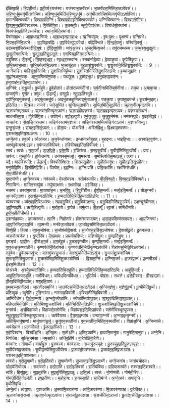 

  
ईळि॑ष्वा॒हि। हिप्र॑ती॒व्यं॑। प्र॒ती॒व्यं॑१॒॑यज॑स्व। यज॑स्वजा॒तवे॑दसं। जा॒तवे॑दस॒मिति॑जा॒तऽवे॑दसं।। च॒रि॒ष्णुधू॑म॒मगृ॑भीतशोचिषं। च॒रि॒ष्णुधू॑म॒मिति॑च॒रि॒ष्णुऽधू॑मं। अगृ॑भीतशोचिष॒मित्यगृ॑भीतऽशोचिषं।।  
दा॒मानं॑विश्वचर्षणॆ। वि॒श्व॒च॒र्ष॒णॆ॒ग्निं। वि॒श्व॒च॒र्ष॒ण॒इति॑विश्वऽचर्षणे। अ॒ग्निंवि॑श्वमन:। वि॒श्व॒म॒नो॒गि॒रा। वि॒श्व॒म॒न॒इति॑विश्वऽमन:। गि॒रेति॑गि॒रा।। उ॒तस्तु॑षे। स्तु॒षे॒विष्प॑र्धस:। विष्प॑र्धसो॒रथा॑नां। विस्प॑र्धस॒इतिविऽस्प॑र्धस:। रथा॑ना॒मिति॒रथा॑नां।।  
येषा॑माबा॒ध:। आ॒बा॒धऋ॒ग्मिय॑:। आ॒बा॒धइत्या॒ऽबा॒ध:। ऋ॒ग्मिय॑इ॒ष:। इ॒ष:पृ॒क्ष:। पृ॒क्षश्च॑। च॒निग्रभे॑। नि॒ग्रभ॒इति॑नि॒ऽग्रभे॑।। उ॒प॒विदा॒वह्नि॑:। उ॒प॒विदेत्यु॑प॒ऽविदा॑। वह्नि॑र्विन्दते। वि॒न्द॒ते॒वसु॑। वस्विति॒वसु॑।।  
उद॑स्यशो॒चिर॑स्थाद्दीदि॒युष॑:। दी॒दि॒युषो॒वि। व्य॑१॒॑अ॒जरं॑। अ॒जर॒मित्य॒जरं॑।। तपु॑रजम्भस्य। ज॒म्भ॒स्य॒सु॒द्युत॑:। सु॒द्युतो॑गण॒श्रिय॑:। सु॒द्युत॒इति॑सु॒ऽद्युत॑:। ग॒ण॒श्रिय॒इति॑ग॒ण॒ऽश्रिय॑:।।  
उदु॑तिष्ठ। ऊँ॒इत्यूँ॑। ति॒ष्ठ॒स्व॒ध्व॒र॒। स्व॒ध्व॒र॒स्तवा॑न:। स्तवा॑नोदे॒व्या। दे॒व्याकृ॒पा। कृ॒पेति॑कृ॒पा।। अ॒भि॒ख्याभा॒सा। अ॒भि॒ख्येत्य॑भि॒ऽख्या। भा॒साबृ॑ह॒ता। बृ॒ह॒ताशु॑शु॒क्वनि॑:। शु॒शु॒क्वनि॒रिति॑शु॒शु॒क्वनि॑:।। 9 ।।  
अग्ने॑या॒हि। या॒हिसु॑श॒स्तिभि॑:। सु॒श॒स्तिभि॑र्ह॒व्या। सु॒श॒स्तिभि॒रिति॑सु॒श॒स्तिऽभि॑:। ह॒व्याजुह्वा॑न:। जुह्वा॑नआनु॒षक्। आ॒नु॒षगित्या॑नु॒षक्।। यथा॑दू॒त:। दू॒तोब॒भूथ॑। ब॒भूथ॑हव्य॒वाह॑न:। ह॒व्य॒वाह॑न॒इति॑ह॒व्य॒ऽवाह॑न:।।  
अ॒ग्निंव॑:। व॒:पू॒र्व्यं। पू॒र्व्यहु॑वे। हु॒वे॒होता॑रं। होता॑रञ्चर्षणी॒नां। च॒र्ष॒णी॒नामिति॑च॒र्ष॒णीनां।। तम॒या। अ॒यावा॒चा। वा॒चागृ॑णॆ। गृ॒णॆ॒तं। तमु॑व:। ऊँ॒इत्यूँ॑। व॒स्तु॒षे॒। स्तु॒ष॒इति॑स्तुषे।।  
य॒ज्ञेभि॒रद्भु॑तक्रतुं। अद्भु॑तक्रतुं॒यं। अद्भु॑तक्रतु॒मित्यद्भु॑तऽक्रतुं। यङ्कृ॒पा। कृ॒पासू॒दय॑न्ते। सू॒दय॑न्त॒इत्। इदितीत्।। मि॒त्रन्न। नजने॑। जने॒सुधि॑तं। सुधि॑तमृ॒ताव॑नि। सुधि॑त॒मिति॒सुऽधि॑तं। ऋ॒तव॒नीत्यृ॒तऽव॑नि।।  
ऋ॒तावा॑नमृतायव:। ऋ॒तवा॑न॒मित्यृ॒तऽवा॑नं। ऋ॒ता॒य॒वो॒य॒ज्ञस्य॑। ऋ॒त॒य॒व॒इत्यृ॑तऽयव:। य॒ज्ञस्य॒साध॑नं। साध॑नङ्गि॒रा। गि॒रेति॑गि॒रा।। उपो॑एनं। उपो॒इत्युपो॑। ए॒नं॒जु॒जु॒षु॒:। जु॒जु॒षु॒र्नम॑स:। नम॑सस्प॒दे। प॒दइति॑प॒दे।।  
अच्छा॑न:। नो॒अङ्गि॑रस्तमं। अङ्गि॑रस्तमंय॒ज्ञास॑:। अङ्गि॑रस्तम॒मित्यङ्गि॑र:ऽतमं। य॒ज्ञासो॑यन्तु। य॒न्तु॒सं॒यत॑:। सं॒यत॒इति॑सं॒ऽयत॑:।। होता॒य:। योअस्ति॑। अस्ति॑वि॒क्षु। वि॒क्ष्वाय॒शस्त॑म:। य॒शस्त॑म॒इति॑य॒श:ऽत॑म:।। 10 ।।  
अग्ने॒तव॑। तव॒त्ये। त्येअ॑जर। अ॒ज॒रेन्धा॑नास:। इन्धा॑नासोबृ॒हत्। बृ॒हद्भा:। भाइति॒भा:।। अश्वा॑इव॒वृष॑ण:। अश्व॑इ॒वेत्यश्व॑:ऽइव। वृष॑णस्तविषी॒यव॑:। त॒वि॒षीयव॒इति॑त॒वि॒षीयव॑:।।  
सत्वं। त्वन्न॑:। न॒ऊ॒र्जां। ऊ॒र्जां॒प॒ते॒। प॒ते॒र॒यिं। र॒यिंरा॑स्व। रा॒स्व॒सु॒वीर्यं॑। सु॒वीर्य॒मिति॑सु॒ऽवीर्यं॑।। प्राव॑। अव॑न:। न॒स्तो॒के। तो॒केतन॑य:। तन॑यस्स॒मत्सु॑। स॒मस्त्वा। स॒मस्त्विति॑स॒मत्ऽसु॑। एत्या।।  
यद्वै। वाउ॑वि॒श्पति॑:। ऊँ॒इत्यूँ॑। वि॒श्पति॑श्शि॒त:। शि॒तस्सुप्री॑त:। सुप्री॑तो॒मनु॑ष:। सुप्री॑त॒इति॒सुऽप्री॑त:। मनु॑षोवि॒शि। वि॒शीति॑वि॒शि।। विश्वेत्। इद॒ग्नि:। अ॒ग्नि:प्रति॑। प्रति॒रक्षां॑सि। रक्षां॑सिसेधति। से॒ध॒तीति॑सेधति।।  
श्रु॒ष्ट्य॑ग्ने। अ॒ग्ने॒नव॑स्य। नव॑स्यमे। मे॒स्तोम॑स्य। स्तोम॑स्यवीर। वी॒र॒वि॒श्प॒ते॒। वि॒श्प॒त॒इति॑विश्पते।। निमा॒यिन॑:। मा॒यिन॒स्तपु॑षा। तपु॑षार॒क्षस॑:। र॒क्षसो॑दह। द॒हेति॑दह।।  
नतस्य॑। तस्य॑मा॒यया॑। मा॒याया॑च॒न। च॒नरि॒पु:। रि॒पुरी॑शीत। ई॒शी॒त॒मर्त्य॑:। मर्त्य॒इति॒मर्त्य॑:।। योअ॒ग्नये॑। अ॒ग्नये॑द॒दाश॑। द॒दाश॑ह॒व्यदा॑तिभि:। ह॒व्यदा॑तिभि॒रिति॑ह॒व्यदा॑तिऽभि:।। 11 ।।  
व्य॑श्वस्त्वा। व्य॑श्व॒इति॒विऽअ॑श्व:। त्वा॒व॒सु॒विदं॑। व॒सु॒विद॑उक्ष॒ण्यु:। व॒सु॒विद॒मिति॑व॒सु॒ऽविदं॑। उ॒क्ष॒ण्युर॑प्रीणात्। अ॒प्री॒णादृषि॑:। ऋषि॒रित्यृषि॑:।। म॒होरा॒ये। रा॒येतं। तमु॑त्वा। ऊँ॒इत्यूँ॑। त्वा॒सं। समि॑धीमहि। इ॒धी॒म॒हीती॑धीमहि।।  
उ॒शना॑का॒व्य:। का॒व्यस्त्वा॑। त्वा॒नि। निहोता॑रं। होता॑रमसादयत्। अ॒सा॒द॒यदित्य॑सादयत्।। आ॒य॒जिन्त्वा॑। आ॒य॒जिमित्या॒ऽय॒जिं। त्वा॒मन॑वे। मन॑वेजा॒तवे॑दसं। जा॒तवे॑द॒समिति॑जा॒तऽवे॑दसं।।  
विश्वे॒हि। हित्वा॑। त्वा॒स॒जोष॑स:। स॒जोष॑सोदे॒वास॑:। स॒जोष॑स॒इति॑स॒ऽजोष॑स:। दे॒वासो॑दू॒तं। दू॒तमक्र॑त। अक्र॒तेत्यक्र॑त।। श्रु॒ष्टीदे॑व। दे॒व॒प्र॒थ॒म:। प्र॒थ॒मोय॒ज्ञिय॑:। य॒ज्ञियो॑भु॒व:। भु॒वइति॑भु॒व:।।  
इ॒मङ्घ॑। घा॒वी॒र:। वी॒रोअ॒मृतं॑। अ॒मृतं॑दू॒तं। दू॒तङ्कृ॑ण्वीत। कृ॒ण्वी॒त॒मर्त्य॑:। मर्त्य॒इति॒मर्त्यः॑।। पा॒व॒कङ्कृ॒ष्णव॑र्तनिं। कृ॒ष्णव॑र्तनिं॒विहा॑यसं। कृ॒ष्णव॑र्तनि॒मिति॑कृ॒ष्णऽव॑र्तनिं। विहा॑यस॒मिति॒विऽहा॑यसं।।  
तंहु॑वेम। हु॒वे॒म॒य॒तस्रु॑च:। य॒तस्रु॑चस्सु॒भासं॑। य॒तस्रु॑च॒मिति॑य॒तऽस्रु॑चं। सु॒भासं॑शु॒क्रशो॑चिषं। सु॒भास॒मिति॑सु॒ऽभासं॑। शु॒क्रशो॑चिष॒मिति॑शु॒क्रऽशो॑चिषं।। वि॒शाम॒ग्निं। अ॒ग्निम॒जरं॑। अ॒जरं॑प्र॒त्नं। प्र॒त्नमीड्यं॑। ईड्य॒मितीड्यं॑।। 12 ।।  
योअ॑स्मै। अ॒स्मै॒ह॒व्यदा॑तिभि:। ह॒व्यदा॑तिभि॒राहु॑तिं। ह॒व्यदा॑तिभि॒रिति॑ह॒व्यदा॑तिऽभि:। आहु॑तिं॒मर्त॑:। आहु॑ति॒मित्याऽहु॑तिं। मर्तोवि॑धत्। अवि॑ध॒दित्यवि॑धत्।। भूरि॒पोषं॑। पोषं॒स:। सध॑त्ते। ध॒त्ते॒वी॒रव॑त्। वी॒रव॒द्यश॑:। वी॒रव॒दिति॑वी॒रऽव॑त्। यश॒इति॒यश॑:।।  
प्र॒थ॒मञ्जा॒तवे॑दसं। जा॒तवे॑दसम॒ग्निं। जा॒तवे॑दस॒मिति॑जा॒तऽवे॑दसं। अ॒ग्निंय॒ज्ञेषु॑। य॒ज्ञेषु॑पू॒र्व्यं। पू॒र्व्यमिति॑पू॒र्व्यं।। प्रति॒स्रुक्। स्रुगे॑ति। ए॒ति॒नम॑सा। नम॑साह॒विष्म॑ती। ह॒विष्म॒तीति॑ह॒विष्म॑ती।।  
आभि॑र्विधेम। वि॒धे॒मा॒ग्नये॑। अ॒ग्नये॒ज्येष्ठा॑भि:। ज्येष्ठा॑भिर्व्यश्व॒वत्। व्य॒श्व॒वदिति॑व्य॒श्व॒ऽवत्।। मंहि॑ष्ठाभिर्म॒तिभि॑:। म॒तिभि॑श्शु॒क्रशो॑चिषे। म॒तिभि॒रिति॑म॒तिऽभि॑:। शु॒क्रशो॑चिष॒इति॑शु॒क्रऽशो॑चिषे।।  
नू॒नम॑र्च। अ॒र्च॒विहा॑यसे। विहा॑यसे॒स्तोमे॑भि:। विहा॑यस॒इति॒विऽहा॑यसे। स्तोमे॑भिस्थूरयूपवत्। स्थू॒र॒यू॒प॒व॒दिति॑स्थूरयूपऽवत्।। ऋषे॑वैयश्व। वै॒य॒श्व॒द॒म्या॑य। दम्या॑या॒ग्नये॑। अ॒ग्नय॒इत्य॒ग्नये॑।।  
अति॑थिं॒मानु॑षाणां। मानु॑षाणांसू॒नुं। सू॒नुंवन॒स्पती॑नां। व॒न॒स्पती॑ना॒मिति॑व॒न॒स्पती॑नां।। विप्रा॑अ॒ग्निं। अ॒ग्निमव॑से। अव॑सेप्र॒त्नं। प्र॒त्नमी॑ळते। ई॒ळ॒त॒इती॑ळते।। 13 ।।  
म॒होविश्वा॑न्। विश्वाँ॑अ॒भि। अ॒भिष॒त:। स॒तो३॒॑भि। अ॒भिह॒व्यानि॑। ह॒व्यानि॒मानु॑षा। मानु॒षेति॒मानु॑षा।। अग्ने॒नि। निष॑त्सि। स॒त्सि॒नम॑सा। नम॒साधि॑। अधि॑ब॒र्हिषि॑। ब॒र्हिषीति॑ब॒र्हिषि॑।।  
वंस्वा॑न:। नो॒वार्या॑। वार्या॑पु॒रु। पु॒रुवंस्व॑। वंस्व॑रा॒य:। रा॒य:पु॑रु॒स्पृह॑:। पु॒रु॒स्पृह॒इति॑पु॒रु॒ऽस्पृह॑:।। सु॒वीर्य॑स्यप्र॒जाव॑त:। सु॒वीर्य॒स्येति॑सु॒ऽवीर्य॑स्य। प्र॒जाव॑तो॒यश॑स्वत:। प्र॒जाव॑त॒इति॑प्र॒जाऽव॑त:। यश॑स्वत॒इति॒यश॑स्वत:।।  
त्वंव॑रो। व॒रो॒सु॒षाम्ने॑। व॒रो॒इति॑वरो। सु॒षाम्नेग्ने॑। सु॒साम्न॒इति॑सु॒ऽसाम्ने॑। अग्ने॒जना॑य। जना॑यचोदय। चो॒द॒येति॑चोदय।। सदा॑वसो। व॒सो॒रा॒तिं। व॒सो॒इति॑वसो। रा॒तिंय॑विष्ठ। य॒वि॒ष्ठशश्व॑ते। शश्व॑त॒इति॒शश्व॑ते।।  
त्वंहि। हिसु॑प्र॒तू:। सु॒प्र॒तूर॑सि। सु॒प्र॒तूरिति॑सु॒प्र॒ऽतू:। अ॒सि॒त्वं। त्वन्न॑:। नो॒गोम॑ती:। गोम॑ती॒रिष॑:। गोम॑ती॒रिति॒गोऽम॑ती:। इष॒इतीष॑:।। म॒होरा॒य:। रा॒यस्सा॒तिं। सा॒तिम॑ग्ने। अ॒ग्ने॒अप॑। अपा॑वृधि। वृ॒धीति॑वृधि।।  
अग्ने॒त्वं। त्वंय॒शा:। य॒शाअ॑सि। अ॒स्यामि॒त्रावरु॑णा। आमि॒त्रावरु॑णा। मि॒त्रावरु॑णावह। व॒हेति॑वह।। ऋ॒तावा॑नासं॒राजा॑। ऋ॒तवा॒नेत्यृ॒तऽवा॑ना। सं॒राजा॑पू॒तद॑क्षसा। सं॒राजेति॑सं॒ऽराजा॑। पू॒तद॑क्ष॒सेति॑पू॒तऽद॑क्षसा।। 14 ।।  
